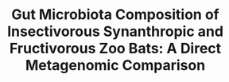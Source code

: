---
title: "Gut Microbiota Composition of Insectivorous Synanthropic and Fructivorous Zoo Bats: A Direct Metagenomic Comparison"
collection: publications
paperurl: 'http://iliapopov17.github.io/files/Papers/Gut Microbiota Composition of Insectivorous Synanthropic and Fructivorous Zoo Bats A Direct Metagenomic Comparison.pdf'
authors: 'Popov I.V., <b>Popov I.V.</b>, Krikunova A.A., Lipilkina T.A., Derezina T.N., Chikindas M.L., Venema K., Ermakov A.M.'
journal: 'International Journal of Molecular Sciences'
year: 2023
doi: '[![DOI](https://img.shields.io/badge/DOI-10.3390%2Fijms242417301-blue)](https://doi.org/10.3390/ijms242417301)'
---